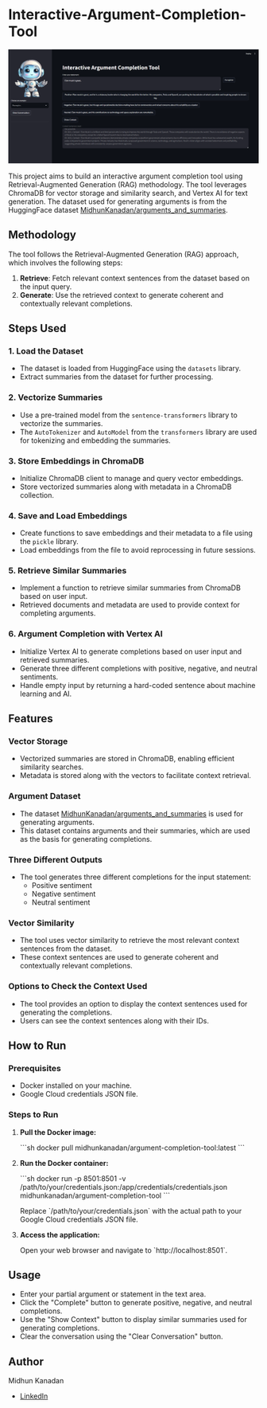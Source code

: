 # Interactive-Argument-Completion-Tool

![Logo](images/logo.png)


This project aims to build an interactive argument completion tool using Retrieval-Augmented Generation (RAG) methodology. The tool leverages ChromaDB for vector storage and similarity search, and Vertex AI for text generation. The dataset used for generating arguments is from the HuggingFace dataset [MidhunKanadan/arguments_and_summaries](https://huggingface.co/datasets/MidhunKanadan/arguments_and_summaries).

## Methodology

The tool follows the Retrieval-Augmented Generation (RAG) approach, which involves the following steps:

1. **Retrieve**: Fetch relevant context sentences from the dataset based on the input query.
2. **Generate**: Use the retrieved context to generate coherent and contextually relevant completions.

## Steps Used

### 1. Load the Dataset
- The dataset is loaded from HuggingFace using the `datasets` library.
- Extract summaries from the dataset for further processing.

### 2. Vectorize Summaries
- Use a pre-trained model from the `sentence-transformers` library to vectorize the summaries.
- The `AutoTokenizer` and `AutoModel` from the `transformers` library are used for tokenizing and embedding the summaries.

### 3. Store Embeddings in ChromaDB
- Initialize ChromaDB client to manage and query vector embeddings.
- Store vectorized summaries along with metadata in a ChromaDB collection.

### 4. Save and Load Embeddings
- Create functions to save embeddings and their metadata to a file using the `pickle` library.
- Load embeddings from the file to avoid reprocessing in future sessions.

### 5. Retrieve Similar Summaries
- Implement a function to retrieve similar summaries from ChromaDB based on user input.
- Retrieved documents and metadata are used to provide context for completing arguments.

### 6. Argument Completion with Vertex AI
- Initialize Vertex AI to generate completions based on user input and retrieved summaries.
- Generate three different completions with positive, negative, and neutral sentiments.
- Handle empty input by returning a hard-coded sentence about machine learning and AI.

## Features

### Vector Storage
- Vectorized summaries are stored in ChromaDB, enabling efficient similarity searches.
- Metadata is stored along with the vectors to facilitate context retrieval.

### Argument Dataset
- The dataset [MidhunKanadan/arguments_and_summaries](https://huggingface.co/datasets/MidhunKanadan/arguments_and_summaries) is used for generating arguments.
- This dataset contains arguments and their summaries, which are used as the basis for generating completions.

### Three Different Outputs
- The tool generates three different completions for the input statement:
  - Positive sentiment
  - Negative sentiment
  - Neutral sentiment

### Vector Similarity
- The tool uses vector similarity to retrieve the most relevant context sentences from the dataset.
- These context sentences are used to generate coherent and contextually relevant completions.

### Options to Check the Context Used
- The tool provides an option to display the context sentences used for generating the completions.
- Users can see the context sentences along with their IDs.


## How to Run

### Prerequisites

- Docker installed on your machine.
- Google Cloud credentials JSON file.

### Steps to Run

1. **Pull the Docker image:**

    \`\`\`sh
    docker pull midhunkanadan/argument-completion-tool:latest
    \`\`\`

2. **Run the Docker container:**

    \`\`\`sh
    docker run -p 8501:8501 -v /path/to/your/credentials.json:/app/credentials/credentials.json midhunkanadan/argument-completion-tool
    \`\`\`

    Replace \`/path/to/your/credentials.json\` with the actual path to your Google Cloud credentials JSON file.

3. **Access the application:**

    Open your web browser and navigate to \`http://localhost:8501\`.

## Usage

- Enter your partial argument or statement in the text area.
- Click the \"Complete\" button to generate positive, negative, and neutral completions.
- Use the \"Show Context\" button to display similar summaries used for generating completions.
- Clear the conversation using the \"Clear Conversation\" button.

## Author

Midhun Kanadan

- [LinkedIn](https://www.linkedin.com/in/midhunkanadan/)
